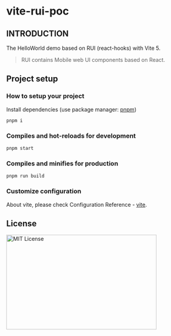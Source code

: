 # vite-rui-poc

## INTRODUCTION

The HelloWorld demo based on RUI (react-hooks) with Vite 5.

> RUI contains Mobile web UI components based on React.

## Project setup

### How to setup your project

Install dependencies (use package manager: [pnpm](https://pnpm.io/))

```
pnpm i
```

### Compiles and hot-reloads for development

```
pnpm start
```

### Compiles and minifies for production

```
pnpm run build
```

### Customize configuration

About vite, please check Configuration Reference - [vite](https://vitejs.dev/config/).

## License

<img src="https://nikoni.top/images/niko-mit-react.png" alt="MIT License" width="396" height="250"/>
